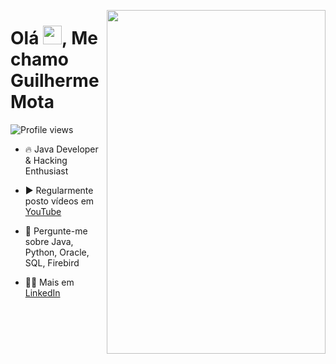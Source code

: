 <img align="right" height="550em" width="350px" 
src="https://raw.githubusercontent.com/gist/Gu1Shells/3050cdd46093dc13049687cfa9b0901c/raw/8b07f8202662ec1bf611027483894832ef51b92a/githubcard.svg" />
<h1 align="left">Olá <img src="https://raw.githubusercontent.com/kaueMarques/kaueMarques/master/hi.gif" width="30px">, Me chamo Guilherme Mota</h1>
<p align="left"> <img src="https://komarev.com/ghpvc/?username=gu1shells&color=yellow" alt="Profile views" /></p>

- 🔥 Java Developer & Hacking Enthusiast

- ▶️ Regularmente posto vídeos em [YouTube](https://www.youtube.com/@gu1shells)

- 💬 Pergunte-me sobre Java, Python, Oracle, SQL, Firebird

- 👨‍💻 Mais em [LinkedIn](https://www.linkedin.com/in/guilherme-mota-lima-72bbb71b7/)
